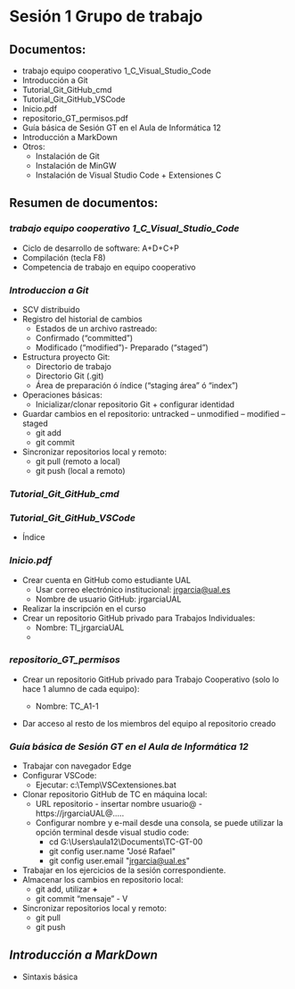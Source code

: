 <link rel="stylesheet" type="text/css" href="../Inicio/estilo.css" media="screen" />

# Sesión 1 Grupo de trabajo

## Documentos:
-	trabajo equipo cooperativo 1_C_Visual_Studio_Code
-	Introducción a Git
-	Tutorial_Git_GitHub_cmd
-	Tutorial_Git_GitHub_VSCode
-	Inicio.pdf
-	repositorio_GT_permisos.pdf
-	Guía básica de Sesión GT en el Aula de Informática 12
-	Introducción a MarkDown
-	Otros:
    -	Instalación de Git
    -	Instalación de MinGW
    -	Instalación de Visual Studio Code + Extensiones C

## Resumen de documentos:
 ### *trabajo equipo cooperativo 1_C_Visual_Studio_Code*

- 	Ciclo de desarrollo de software: A+D+C+P
- 	Compilación (tecla F8)
   - 	Competencia de trabajo en equipo cooperativo
### *Introduccion a Git*
- 	SCV distribuido
 - 	Registro del historial de cambios
     - 	Estados de un archivo rastreado:
     - 	Confirmado (“committed”)
     - Modificado (“modified”)- Preparado (“staged”)
- Estructura proyecto Git:
    - Directorio de trabajo
    - Directorio Git (.git)
    - Área de preparación ó índice (“staging área” ó “index”)
- 	Operaciones básicas:
    - Inicializar/clonar repositorio Git + configurar identidad
   - Guardar cambios en el repositorio: untracked – unmodified – modified –staged
     - git add
     - git commit
  - Sincronizar repositorios local y remoto:
    - git pull       (remoto a local)
    - git push      (local a remoto)

### *Tutorial_Git_GitHub_cmd*
### *Tutorial_Git_GitHub_VSCode*
- 	Índice

### *Inicio.pdf*
- 	Crear cuenta en GitHub como estudiante UAL
    - Usar correo electrónico institucional:   jrgarcia@ual.es
    - Nombre de usuario GitHub:    jrgarciaUAL
- 	Realizar la inscripción en el curso
- 	Crear un repositorio GitHub privado para Trabajos Individuales:
    - Nombre:    TI_jrgarciaUAL
    - 
### *repositorio_GT_permisos*

- 	Crear un repositorio GitHub privado para Trabajo Cooperativo (solo lo hace 1 alumno de cada equipo):
      -	Nombre:      TC_A1-1

-	Dar acceso al resto de los miembros del equipo al repositorio creado

### *Guía básica de Sesión GT en el Aula de Informática 12*
- 	Trabajar con navegador Edge
- 	Configurar VSCode:
    - 	Ejecutar: c:\Temp\VSCextensiones.bat
- 	Clonar repositorio GitHub de TC en máquina local:
    - URL repositorio - insertar nombre usuario@ - https://jrgarciaUAL@.....
    - Configurar nombre y e-mail desde una consola, se puede utilizar la opción terminal desde visual studio code:
        - cd G:\Users\aula12\Documents\TC-GT-00
        - git config user.name "José Rafael"
        - git config user.email "jrgarcia@ual.es"
- 	Trabajar en los ejercicios de la sesión correspondiente.
- 	Almacenar los cambios en repositorio local:
    -	git add, utilizar   **+**
    -	git commit “mensaje” - V
- 	Sincronizar repositorios local y remoto:
    -	git pull
    -	git push

## *Introducción a MarkDown*
- 	Sintaxis básica

